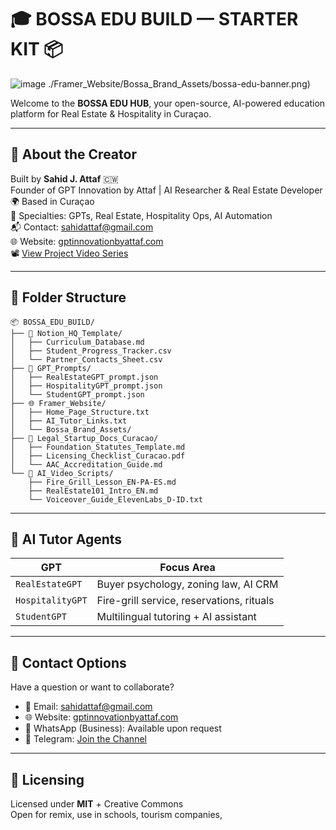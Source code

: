 




# 🎓 BOSSA EDU BUILD — STARTER KIT 📦

![image](https://github.com/user-attachments/assets/c533bc30-92c6-46f0-98c8-8b788fb298ef)
./Framer_Website/Bossa_Brand_Assets/bossa-edu-banner.png) 

Welcome to the **BOSSA EDU HUB**, your open-source, AI-powered education platform for Real Estate & Hospitality in Curaçao.

---

## 👤 About the Creator

Built by **Sahid J. Attaf** 🇨🇼  
Founder of GPT Innovation by Attaf | AI Researcher & Real Estate Developer  
🌍 Based in Curaçao  
🧠 Specialties: GPTs, Real Estate, Hospitality Ops, AI Automation  
📬 Contact: sahidattaf@gmail.com  
🌐 Website: [gptinnovationbyattaf.com](https://gptinnovationbyattaf.com)  
📽️ [View Project Video Series](https://youtube.com/@BossaAI)

---

## 📁 Folder Structure 
```
📦 BOSSA_EDU_BUILD/
├── 📘 Notion_HQ_Template/
│   ├── Curriculum_Database.md
│   ├── Student_Progress_Tracker.csv
│   └── Partner_Contacts_Sheet.csv
├── 🤖 GPT_Prompts/
│   ├── RealEstateGPT_prompt.json
│   ├── HospitalityGPT_prompt.json
│   └── StudentGPT_prompt.json
├── 🌐 Framer_Website/
│   ├── Home_Page_Structure.txt
│   ├── AI_Tutor_Links.txt
│   └── Bossa_Brand_Assets/
├── 📜 Legal_Startup_Docs_Curacao/
│   ├── Foundation_Statutes_Template.md
│   ├── Licensing_Checklist_Curacao.pdf
│   └── AAC_Accreditation_Guide.md
└── 🎥 AI_Video_Scripts/
    ├── Fire_Grill_Lesson_EN-PA-ES.md
    ├── RealEstate101_Intro_EN.md
    └── Voiceover_Guide_ElevenLabs_D-ID.txt
```

---

## 🤖 AI Tutor Agents

| GPT             | Focus Area                                   |
|-----------------|----------------------------------------------|
| `RealEstateGPT` | Buyer psychology, zoning law, AI CRM         |
| `HospitalityGPT`| Fire-grill service, reservations, rituals    |
| `StudentGPT`    | Multilingual tutoring + AI assistant         |

---

## 📱 Contact Options

Have a question or want to collaborate?

- 📧 Email: sahidattaf@gmail.com  
- 🌐 Website: [gptinnovationbyattaf.com](https://gptinnovationbyattaf.com)  
- 📲 WhatsApp (Business): Available upon request  
- 📡 Telegram: [Join the Channel](https://t.me/YOUR_CHANNEL_HANDLE)

---

## 📜 Licensing

Licensed under **MIT** + Creative Commons  
Open for remix, use in schools, tourism companies,
